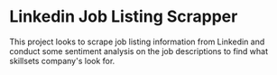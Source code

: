 # Linkedin Job Listing Scrapper
This project looks to scrape job listing information from Linkedin and conduct some sentiment analysis on the job descriptions to find what skillsets company's look for.